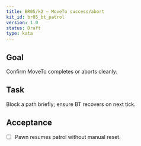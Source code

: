 ```yaml
---
title: BR05/k2 — MoveTo success/abort
kit_id: br05_bt_patrol
version: 1.0
status: Draft
type: kata
---
```

## Goal
Confirm MoveTo completes or aborts cleanly.
## Task
Block a path briefly; ensure BT recovers on next tick.
## Acceptance
- [ ] Pawn resumes patrol without manual reset.